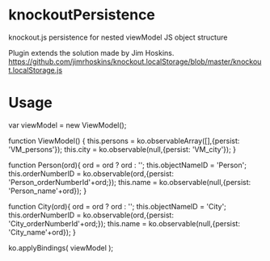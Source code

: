 knockoutPersistence
===================

knockout.js persistence for nested viewModel JS object structure

Plugin extends the solution made by Jim Hoskins.
https://github.com/jimrhoskins/knockout.localStorage/blob/master/knockout.localStorage.js


Usage
====================

var viewModel = new ViewModel();

function ViewModel() {
  this.persons = ko.observableArray([],{persist: 'VM_persons'});
  this.city = ko.observable(null,{persist: 'VM_city'});
}

function Person(ord){
  ord = ord ? ord : '';
  this.objectNameID = 'Person';
  this.orderNumberID = ko.observable(ord,{persist: 'Person_orderNumberId'+ord;});
  this.name = ko.observable(null,{persist: 'Person_name'+ord});
}

function City(ord){
  ord = ord ? ord : '';
  this.objectNameID = 'City';
  this.orderNumberID = ko.observable(ord,{persist: 'City_orderNumberId'+ord;});
  this.name = ko.observable(null,{persist: 'City_name'+ord});
}

ko.applyBindings( viewModel );
